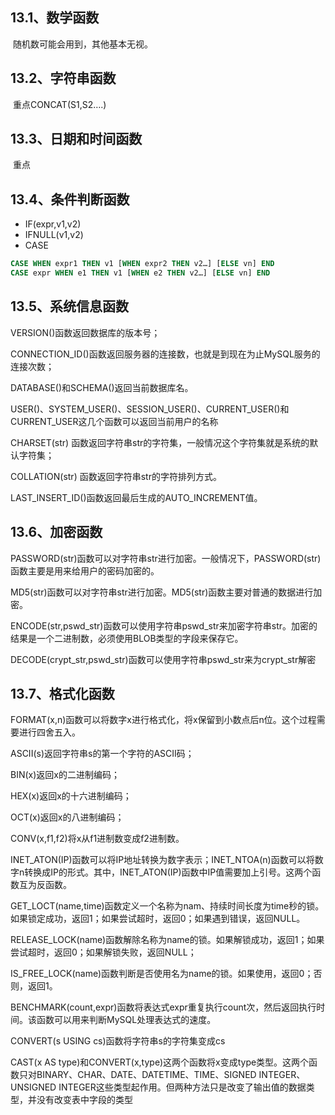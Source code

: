 <!-- # 第13章 MySQL函数 -->

## 13.1、数学函数

​     随机数可能会用到，其他基本无视。

## 13.2、字符串函数

​     重点CONCAT(S1,S2….)

## 13.3、日期和时间函数

​     重点

## 13.4、条件判断函数

- IF(expr,v1,v2)
- IFNULL(v1,v2)
- CASE
```sql
CASE WHEN expr1 THEN v1 [WHEN expr2 THEN v2…] [ELSE vn] END
CASE expr WHEN e1 THEN v1 [WHEN e2 THEN v2…] [ELSE vn] END
```

## 13.5、系统信息函数

VERSION()函数返回数据库的版本号；

CONNECTION_ID()函数返回服务器的连接数，也就是到现在为止MySQL服务的连接次数；

DATABASE()和SCHEMA()返回当前数据库名。

USER()、SYSTEM_USER()、SESSION_USER()、CURRENT_USER()和CURRENT_USER这几个函数可以返回当前用户的名称

CHARSET(str) 函数返回字符串str的字符集，一般情况这个字符集就是系统的默认字符集；

COLLATION(str) 函数返回字符串str的字符排列方式。

LAST_INSERT_ID()函数返回最后生成的AUTO_INCREMENT值。

## 13.6、加密函数

PASSWORD(str)函数可以对字符串str进行加密。一般情况下，PASSWORD(str)函数主要是用来给用户的密码加密的。

MD5(str)函数可以对字符串str进行加密。MD5(str)函数主要对普通的数据进行加密。

ENCODE(str,pswd_str)函数可以使用字符串pswd_str来加密字符串str。加密的结果是一个二进制数，必须使用BLOB类型的字段来保存它。

DECODE(crypt_str,pswd_str)函数可以使用字符串pswd_str来为crypt_str解密

## 13.7、格式化函数

FORMAT(x,n)函数可以将数字x进行格式化，将x保留到小数点后n位。这个过程需要进行四舍五入。

ASCII(s)返回字符串s的第一个字符的ASCII码；

BIN(x)返回x的二进制编码；

HEX(x)返回x的十六进制编码；

OCT(x)返回x的八进制编码；

CONV(x,f1,f2)将x从f1进制数变成f2进制数。

INET_ATON(IP)函数可以将IP地址转换为数字表示；INET_NTOA(n)函数可以将数字n转换成IP的形式。其中，INET_ATON(IP)函数中IP值需要加上引号。这两个函数互为反函数。

GET_LOCT(name,time)函数定义一个名称为nam、持续时间长度为time秒的锁。如果锁定成功，返回1；如果尝试超时，返回0；如果遇到错误，返回NULL。

RELEASE_LOCK(name)函数解除名称为name的锁。如果解锁成功，返回1；如果尝试超时，返回0；如果解锁失败，返回NULL；

IS_FREE_LOCK(name)函数判断是否使用名为name的锁。如果使用，返回0；否则，返回1。

BENCHMARK(count,expr)函数将表达式expr重复执行count次，然后返回执行时间。该函数可以用来判断MySQL处理表达式的速度。

CONVERT(s USING cs)函数将字符串s的字符集变成cs

CAST(x AS type)和CONVERT(x,type)这两个函数将x变成type类型。这两个函数只对BINARY、CHAR、DATE、DATETIME、TIME、SIGNED INTEGER、UNSIGNED INTEGER这些类型起作用。但两种方法只是改变了输出值的数据类型，并没有改变表中字段的类型